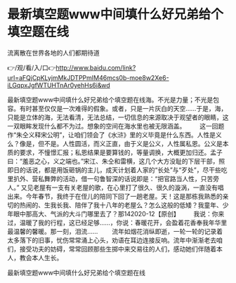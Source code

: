 # 最新填空题www中间填什么好兄弟给个填空题在线
流离散在世界各地的人们都期待道

👉/观/看/入/口👉http://www.baidu.com/link?url=aFQjCpKLyjmMkJDTPPmIM46mcs0b-moe8w2Xe6-iLGqpxJgfWTUHTnAr0yehHs6i&wd

最新填空题www中间填什么好兄弟给个填空题在线海。不光是力量；不光是包容。有时甚至仅仅是一次难得的假象。或者，只是一片灰白的天空……于是，海，只能是立体的海，无法看清，无法总结，一切信息的来源取决于观望者的眼睛，这一双眼眸发现什么都不为过。想象的空间在海水里也被无限涵盖。
　　这一回题作“朱仝义释宋公明”，让咱们领会了《水浒》里的义毕竟是什么东西。人性是义么？像是，但不是。人性圆活，而义正直，由于义是公义，人性属私恩。公义是本质的要求，不憧憬汇报；私恩结果是要算钱的，等量调换，大概更加归还。孟子曰：“羞恶之心，义之端也。”宋江、朱仝和雷横，这几个大方没耻的下层干部，照即日的话说，都是用饭砸锅的主儿，成天计划着人家的“长处”与“歹处”，尽干些吃里扒外、营私舞弊的活动，借一句鲁智深的话说即是：“把官路当人性，只苦旁人。”
又见老屋有一支有关老屋的歌，在心里打了很久、很久的漩涡，一直没有唱出来。今年春节，我终于在侄儿的陪同下回了一趟老屋。天！这是那栋我熟悉的亲切的热闹的、生我长我、陪伴了我十八年的老屋么？怎么这般的低矮？我童年、少年眼中那高大、气派的大斗门哪里去了？那142020-12【原创】
　　我说：你来过，温暖了我的行程，这已经足够……，你说：春暖花开，会盈着花香奉我年华里最温馨的馨暖。那一刻，泪流……
　　流年如烟花消纵即逝，一轮一轮的记录着太多落下的旧事，忧伤常常涌上心头，劝语在耳边连接反响。流年中渐渐老去咱们，接受功夫的妨碍，常常回顾那些生掷中来交易往的人们，感动她们伴随着本人，教会本人生长。

最新填空题www中间填什么好兄弟给个填空题在线
